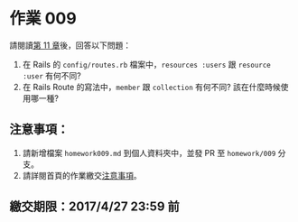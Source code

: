 # 作業 009

請閱讀[第 11 章](http://railsbook.tw/chapters/11-routes.html)後，回答以下問題：

1. 在 Rails 的 `config/routes.rb` 檔案中，`resources :users` 跟 `resource :user` 有何不同?
2. 在 Rails Route 的寫法中，`member` 跟 `collection` 有何不同? 該在什麼時候使用哪一種?

## 注意事項：

1. 請新增檔案 `homework009.md` 到個人資料夾中，並發 PR 至 `homework/009` 分支。
2. 請詳閱首頁的作業繳交[注意事項](https://github.com/kaochenlong/ntub_homework2017/blob/master/README.md)。

## 繳交期限：2017/4/27 23:59 前

